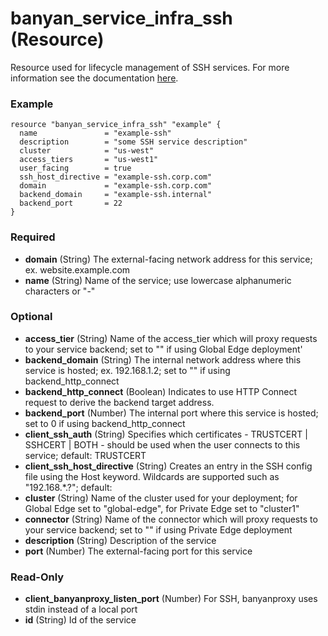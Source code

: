 # banyan_service_infra_ssh (Resource)

Resource used for lifecycle management of SSH services. For more information see the documentation [here](https://docs.banyansecurity.io/docs/feature-guides/infrastructure/ssh-servers/).

### Example
```hcl
resource "banyan_service_infra_ssh" "example" {
  name               = "example-ssh"
  description        = "some SSH service description"
  cluster            = "us-west"
  access_tiers       = "us-west1"
  user_facing        = true
  ssh_host_directive = "example-ssh.corp.com"
  domain             = "example-ssh.corp.com"
  backend_domain     = "example-ssh.internal"
  backend_port       = 22
}
```

### Required

- **domain** (String) The external-facing network address for this service; ex. website.example.com
- **name** (String) Name of the service; use lowercase alphanumeric characters or "-"

### Optional

- **access_tier** (String) Name of the access_tier which will proxy requests to your service backend; set to "" if using Global Edge deployment'
- **backend_domain** (String) The internal network address where this service is hosted; ex. 192.168.1.2; set to "" if using backend_http_connect
- **backend_http_connect** (Boolean) Indicates to use HTTP Connect request to derive the backend target address.
- **backend_port** (Number) The internal port where this service is hosted; set to 0 if using backend_http_connect
- **client_ssh_auth** (String) Specifies which certificates - TRUSTCERT | SSHCERT | BOTH - should be used when the user connects to this service; default: TRUSTCERT
- **client_ssh_host_directive** (String) Creates an entry in the SSH config file using the Host keyword. Wildcards are supported such as "192.168.*.?"; default: <service name>
- **cluster** (String) Name of the cluster used for your deployment; for Global Edge set to "global-edge", for Private Edge set to "cluster1"
- **connector** (String) Name of the connector which will proxy requests to your service backend; set to "" if using Private Edge deployment
- **description** (String) Description of the service
- **port** (Number) The external-facing port for this service

### Read-Only

- **client_banyanproxy_listen_port** (Number) For SSH, banyanproxy uses stdin instead of a local port
- **id** (String) Id of the service


